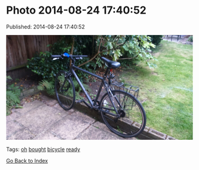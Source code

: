 
# Photo 2014-08-24 17:40:52

Published: 2014-08-24 17:40:52

![](95654403197-0.jpg)

Tags: [oh](tag-oh.md) [bought](tag-bought.md) [bicycle](tag-bicycle.md) [ready](tag-ready.md)

[Go Back to Index](index.md)
